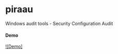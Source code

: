 # piraau
Windows audit tools - Security Configuration Audit
#### Demo
[![Demo]](https://vimeo.com/230432035)
